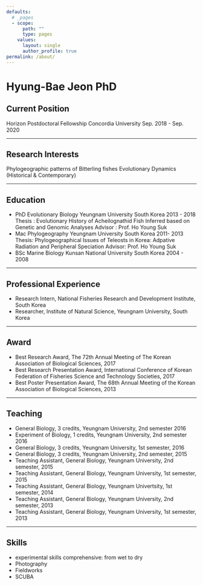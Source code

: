 ```yaml
---
defaults:
  # _pages
  - scope:
      path: ""
      type: pages
    values:
      layout: single
      author_profile: true
permalink: /about/
---
```


# Hyung-Bae Jeon PhD
## Current Position
Horizon Postdoctoral Fellowship Concordia University Sep. 2018 - Sep. 2020
- - - -
## Research Interests
Phylogeographic patterns of Bitterling fishes
Evolutionary Dynamics (Historical & Contemporary)
- - - -
## Education
* PhD Evolutionary Biology Yeungnam University South Korea 2013 - 2018
Thesis : Evolutionary History of Acheilognathid Fish Inferred based on Genetic and Genomic Analyses
Advisor : Prof. Ho Young Suk
* Mac Phylogeography Yeungnam University South Korea 2011- 2013
Thesis: Phylogeographical Issues of Teleosts in Korea: Adpative Radiation and Peripheral Speciation
Advisor: Prof. Ho Young Suk
* BSc Marine Biology Kunsan National University South Korea 2004 - 2008
- - - -
## Professional Experience
* Research Intern, National Fisheries Research and Development Institute, South Korea
* Researcher, Institute of Natural Science, Yeungnam University, South Korea
- - - -
## Award
* Best Research Award, The 72th Annual Meeting of The Korean Association of Biological Sciences, 2017
* Best Research Presentation Award, International Conference of Korean Federation of Fisheries Science and Technology Societies, 2017
* Best Poster Presentation Award, The 68th Annual Meeting of the Korean Association of Biological Sciences, 2013
- - - -
## Teaching
* General Biology, 3 credits, Yeungnam University, 2nd semester 2016
* Experiment of Biology, 1 credits, Yeungnam University, 2nd semester 2016
* General Biology, 3 credits, Yeungnam University, 1st semester, 2016
* General Biology, 3 credits, Yeungnam University, 2nd semester, 2015
* Teaching Assistant, General Biology, Yeungnam University, 2nd semester, 2015
* Teaching Assistant, General Biology, Yeungnam University, 1st semester, 2015
* Teaching Assistant, General Biology, Yeungnam Univertsity, 1st semester, 2014
* Teaching Assistant, General Biology, Yeungnam University, 2nd semester, 2013
* Teaching Assistant, General Biology, Yeungnam University, 1st semester, 2013
- - - -
## Skills
* experimental skills
comprehensive: from wet to dry
* Photography
* Fieldworks
* SCUBA